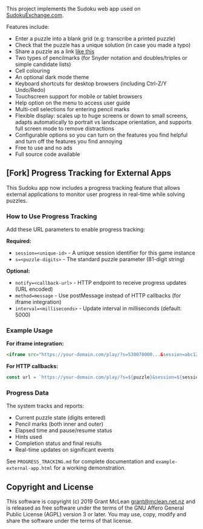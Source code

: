 This project implements the Sudoku web app used on [SudokuExchange.com](https://sudokuexchange.com).

Features include:

* Enter a puzzle into a blank grid (e.g: transcribe a printed puzzle)
* Check that the puzzle has a unique solution (in case you made a typo)
* Share a puzzle as a link [like this](https://sudokuexchange.com/play/?s=000001230123008040804007650765000000000000000000000123012300804080400765076500000)
* Two types of pencilmarks (for Snyder notation and doubles/triples or simple candidate lists)
* Cell colouring
* An optional dark mode theme
* Keyboard shortcuts for desktop browsers (including Ctrl-Z/Y Undo/Redo)
* Touchscreen support for mobile or tablet browsers
* Help option on the menu to access user guide
* Multi-cell selections for entering pencil marks
* Flexible display: scales up to huge screens or down to small screens, adapts
  automatically to portrait vs landscape orientation, and supports full screen mode
  to remove distractions
* Configurable options so you can turn on the features you find helpful and turn
  off the features you find annoying
* Free to use and no ads
* Full source code available

## [Fork] Progress Tracking for External Apps

This Sudoku app now includes a progress tracking feature that allows external applications to monitor user progress in real-time while solving puzzles.

### How to Use Progress Tracking

Add these URL parameters to enable progress tracking:

**Required:**
- `session=<unique-id>` - A unique session identifier for this game instance
- `s=<puzzle-digits>` - The standard puzzle parameter (81-digit string)

**Optional:**
- `notify=<callback-url>` - HTTP endpoint to receive progress updates (URL encoded)
- `method=message` - Use postMessage instead of HTTP callbacks (for iframe integration)
- `interval=<milliseconds>` - Update interval in milliseconds (default: 5000)

### Example Usage

**For iframe integration:**
```html
<iframe src="https://your-domain.com/play/?s=530070000...&session=abc123&method=message&interval=3000"></iframe>
```

**For HTTP callbacks:**
```javascript
const url = `https://your-domain.com/play/?s=${puzzle}&session=${sessionId}&notify=${callbackUrl}&interval=5000`;
```

### Progress Data

The system tracks and reports:
- Current puzzle state (digits entered)
- Pencil marks (both inner and outer)
- Elapsed time and pause/resume status
- Hints used
- Completion status and final results
- Real-time updates on significant events

See `PROGRESS_TRACKING.md` for complete documentation and `example-external-app.html` for a working demonstration.

## Copyright and License

This software is copyright (c) 2019 Grant McLean <grant@mclean.net.nz> and is
released as free software under the terms of the GNU Affero General Public
License (AGPL) version 3 or later.  You may use, copy, modify and share the
software under the terms of that license.

